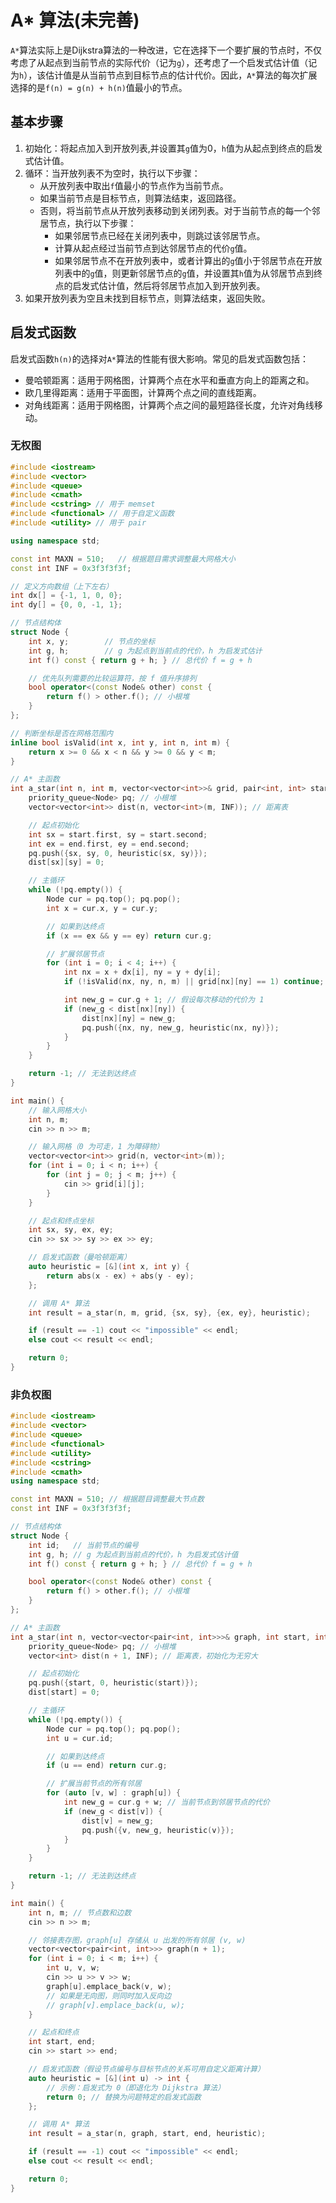

# A* 算法(未完善)
`A*`算法实际上是Dijkstra算法的一种改进，它在选择下一个要扩展的节点时，不仅考虑了从起点到当前节点的实际代价（记为`g`），还考虑了一个启发式估计值（记为`h`），该估计值是从当前节点到目标节点的估计代价。因此，`A*`算法的每次扩展选择的是`f(n) = g(n) + h(n)`值最小的节点。

## 基本步骤 
1. 初始化：将起点加入到开放列表,并设置其`g`值为0，`h`值为从起点到终点的启发式估计值。
2. 循环：当开放列表不为空时，执行以下步骤：
   - 从开放列表中取出`f`值最小的节点作为当前节点。
   - 如果当前节点是目标节点，则算法结束，返回路径。
   - 否则，将当前节点从开放列表移动到关闭列表。对于当前节点的每一个邻居节点，执行以下步骤：
     - 如果邻居节点已经在关闭列表中，则跳过该邻居节点。
     - 计算从起点经过当前节点到达邻居节点的代价`g`值。
     - 如果邻居节点不在开放列表中，或者计算出的`g`值小于邻居节点在开放列表中的`g`值，则更新邻居节点的`g`值，并设置其`h`值为从邻居节点到终点的启发式估计值，然后将邻居节点加入到开放列表。
3. 如果开放列表为空且未找到目标节点，则算法结束，返回失败。

## 启发式函数
启发式函数`h(n)`的选择对`A*`算法的性能有很大影响。常见的启发式函数包括：
- 曼哈顿距离：适用于网格图，计算两个点在水平和垂直方向上的距离之和。
- 欧几里得距离：适用于平面图，计算两个点之间的直线距离。
- 对角线距离：适用于网格图，计算两个点之间的最短路径长度，允许对角线移动。


### 无权图
```cpp
#include <iostream>
#include <vector>
#include <queue>
#include <cmath>
#include <cstring> // 用于 memset
#include <functional> // 用于自定义函数
#include <utility> // 用于 pair

using namespace std;

const int MAXN = 510;   // 根据题目需求调整最大网格大小
const int INF = 0x3f3f3f3f;

// 定义方向数组（上下左右）
int dx[] = {-1, 1, 0, 0};
int dy[] = {0, 0, -1, 1};

// 节点结构体
struct Node {
    int x, y;        // 节点的坐标
    int g, h;        // g 为起点到当前点的代价，h 为启发式估计
    int f() const { return g + h; } // 总代价 f = g + h

    // 优先队列需要的比较运算符，按 f 值升序排列
    bool operator<(const Node& other) const {
        return f() > other.f(); // 小根堆
    }
};

// 判断坐标是否在网格范围内
inline bool isValid(int x, int y, int n, int m) {
    return x >= 0 && x < n && y >= 0 && y < m;
}

// A* 主函数
int a_star(int n, int m, vector<vector<int>>& grid, pair<int, int> start, pair<int, int> end, function<int(int, int)> heuristic) {
    priority_queue<Node> pq; // 小根堆
    vector<vector<int>> dist(n, vector<int>(m, INF)); // 距离表

    // 起点初始化
    int sx = start.first, sy = start.second;
    int ex = end.first, ey = end.second;
    pq.push({sx, sy, 0, heuristic(sx, sy)});
    dist[sx][sy] = 0;

    // 主循环
    while (!pq.empty()) {
        Node cur = pq.top(); pq.pop();
        int x = cur.x, y = cur.y;

        // 如果到达终点
        if (x == ex && y == ey) return cur.g;

        // 扩展邻居节点
        for (int i = 0; i < 4; i++) {
            int nx = x + dx[i], ny = y + dy[i];
            if (!isValid(nx, ny, n, m) || grid[nx][ny] == 1) continue; // 不合法或障碍物

            int new_g = cur.g + 1; // 假设每次移动的代价为 1
            if (new_g < dist[nx][ny]) {
                dist[nx][ny] = new_g;
                pq.push({nx, ny, new_g, heuristic(nx, ny)});
            }
        }
    }

    return -1; // 无法到达终点
}

int main() {
    // 输入网格大小
    int n, m;
    cin >> n >> m;

    // 输入网格（0 为可走，1 为障碍物）
    vector<vector<int>> grid(n, vector<int>(m));
    for (int i = 0; i < n; i++) {
        for (int j = 0; j < m; j++) {
            cin >> grid[i][j];
        }
    }

    // 起点和终点坐标
    int sx, sy, ex, ey;
    cin >> sx >> sy >> ex >> ey;

    // 启发式函数（曼哈顿距离）
    auto heuristic = [&](int x, int y) {
        return abs(x - ex) + abs(y - ey);
    };

    // 调用 A* 算法
    int result = a_star(n, m, grid, {sx, sy}, {ex, ey}, heuristic);

    if (result == -1) cout << "impossible" << endl;
    else cout << result << endl;

    return 0;
}
```


### 非负权图
```cpp
#include <iostream>
#include <vector>
#include <queue>
#include <functional>
#include <utility>
#include <cstring>
#include <cmath>
using namespace std;

const int MAXN = 510; // 根据题目调整最大节点数
const int INF = 0x3f3f3f3f;

// 节点结构体
struct Node {
    int id;   // 当前节点的编号
    int g, h; // g 为起点到当前点的代价，h 为启发式估计值
    int f() const { return g + h; } // 总代价 f = g + h

    bool operator<(const Node& other) const {
        return f() > other.f(); // 小根堆
    }
};

// A* 主函数
int a_star(int n, vector<vector<pair<int, int>>>& graph, int start, int end, function<int(int)> heuristic) {
    priority_queue<Node> pq; // 小根堆
    vector<int> dist(n + 1, INF); // 距离表，初始化为无穷大

    // 起点初始化
    pq.push({start, 0, heuristic(start)});
    dist[start] = 0;

    // 主循环
    while (!pq.empty()) {
        Node cur = pq.top(); pq.pop();
        int u = cur.id;

        // 如果到达终点
        if (u == end) return cur.g;

        // 扩展当前节点的所有邻居
        for (auto [v, w] : graph[u]) {
            int new_g = cur.g + w; // 当前节点到邻居节点的代价
            if (new_g < dist[v]) {
                dist[v] = new_g;
                pq.push({v, new_g, heuristic(v)});
            }
        }
    }

    return -1; // 无法到达终点
}

int main() {
    int n, m; // 节点数和边数
    cin >> n >> m;

    // 邻接表存图，graph[u] 存储从 u 出发的所有邻居 (v, w)
    vector<vector<pair<int, int>>> graph(n + 1);
    for (int i = 0; i < m; i++) {
        int u, v, w;
        cin >> u >> v >> w;
        graph[u].emplace_back(v, w);
        // 如果是无向图，则同时加入反向边
        // graph[v].emplace_back(u, w);
    }

    // 起点和终点
    int start, end;
    cin >> start >> end;

    // 启发式函数（假设节点编号与目标节点的关系可用自定义距离计算）
    auto heuristic = [&](int u) -> int {
        // 示例：启发式为 0（即退化为 Dijkstra 算法）
        return 0; // 替换为问题特定的启发式函数
    };

    // 调用 A* 算法
    int result = a_star(n, graph, start, end, heuristic);

    if (result == -1) cout << "impossible" << endl;
    else cout << result << endl;

    return 0;
}
```
